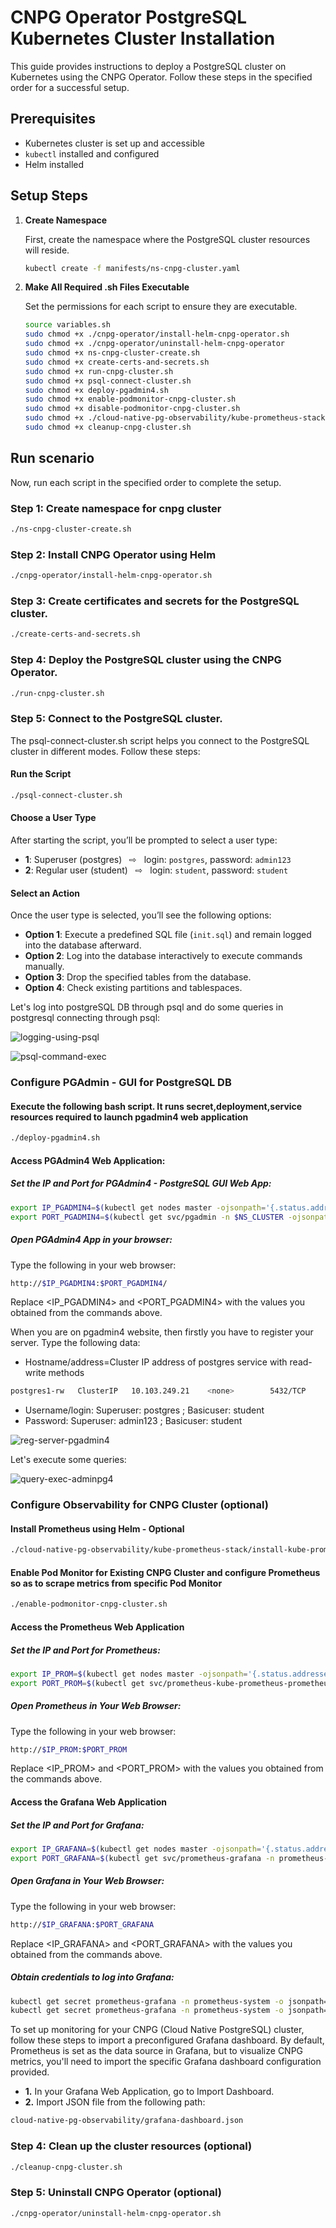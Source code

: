 # CNPG Operator PostgreSQL Kubernetes Cluster Installation

This guide provides instructions to deploy a PostgreSQL cluster on Kubernetes using the CNPG Operator. Follow these steps in the specified order for a successful setup.

## Prerequisites

- Kubernetes cluster is set up and accessible
- `kubectl` installed and configured
- Helm installed 

## Setup Steps

1. **Create Namespace**

   First, create the namespace where the PostgreSQL cluster resources will reside.

   ```bash
   kubectl create -f manifests/ns-cnpg-cluster.yaml
   ```
2. **Make All Required .sh Files Executable**

   Set the permissions for each script to ensure they are executable.
   ```bash
   source variables.sh
   sudo chmod +x ./cnpg-operator/install-helm-cnpg-operator.sh
   sudo chmod +x ./cnpg-operator/uninstall-helm-cnpg-operator
   sudo chmod +x ns-cnpg-cluster-create.sh 
   sudo chmod +x create-certs-and-secrets.sh 
   sudo chmod +x run-cnpg-cluster.sh 
   sudo chmod +x psql-connect-cluster.sh 
   sudo chmod +x deploy-pgadmin4.sh
   sudo chmod +x enable-podmonitor-cnpg-cluster.sh
   sudo chmod +x disable-podmonitor-cnpg-cluster.sh
   sudo chmod +x ./cloud-native-pg-observability/kube-prometheus-stack/install-kube-prometheus-stack-helm.sh
   sudo chmod +x cleanup-cnpg-cluster.sh 
   ```
## Run scenario

Now, run each script in the specified order to complete the setup.

### Step 1: Create namespace for cnpg cluster
```bash
./ns-cnpg-cluster-create.sh 
```
### Step 2: Install CNPG Operator using Helm
```bash
./cnpg-operator/install-helm-cnpg-operator.sh
```

### Step 3: Create certificates and secrets for the PostgreSQL cluster.
```bash
./create-certs-and-secrets.sh
```

### Step 4: Deploy the PostgreSQL cluster using the CNPG Operator.
``` bash
./run-cnpg-cluster.sh
```

### Step 5: Connect to the PostgreSQL cluster.
The psql-connect-cluster.sh script helps you connect to the PostgreSQL cluster in different modes. Follow these steps:

#### Run the Script
```bash
./psql-connect-cluster.sh
```
#### Choose a User Type

After starting the script, you’ll be prompted to select a user type:

- **1**: Superuser (postgres) &nbsp;&nbsp;⇨&nbsp;&nbsp; login: `postgres`, password: `admin123`
- **2**: Regular user (student) &nbsp;&nbsp;⇨&nbsp;&nbsp; login: `student`, password: `student`

#### Select an Action
Once the user type is selected, you’ll see the following options:

- **Option 1**: Execute a predefined SQL file (`init.sql`) and remain logged into the database afterward.
- **Option 2**: Log into the database interactively to execute commands manually.
- **Option 3**: Drop the specified tables from the database.
- **Option 4**: Check existing partitions and tablespaces.

Let's log into postgreSQL DB through psql and do some queries in postgresql connecting through psql:

![logging-using-psql](pngs/logging-using-psql.png)

![psql-command-exec](pngs/psql-command-exec.png)

### Configure PGAdmin - GUI for PostgreSQL DB

#### Execute the following bash script. It runs secret,deployment,service resources required to launch pgadmin4 web application
```bash
./deploy-pgadmin4.sh
```
#### Access PGAdmin4 Web Application:

##### Set the IP and Port for PGAdmin4 - PostgreSQL GUI Web App:
```bash
export IP_PGADMIN4=$(kubectl get nodes master -ojsonpath='{.status.addresses[0].address}')
export PORT_PGADMIN4=$(kubectl get svc/pgadmin -n $NS_CLUSTER -ojsonpath='{.spec.ports[0].nodePort}')
```
##### Open PGAdmin4 App in your browser:
Type the following in your web browser: 
```bash
http://$IP_PGADMIN4:$PORT_PGADMIN4/
```
Replace <IP_PGADMIN4> and <PORT_PGADMIN4> with the values you obtained from the commands above.

When you are on pgadmin4 website, then firstly you have to register your server. Type the following data:
- Hostname/address=Cluster IP address of postgres service with read-write methods

```bash
postgres1-rw   ClusterIP   10.103.249.21    <none>        5432/TCP       4h2m   cnpg.io/cluster=postgres1,cnpg.io/instanceRole=primary
```
- Username/login: Superuser: postgres ; Basicuser: student
- Password: Superuser: admin123 ; Basicuser: student

![reg-server-pgadmin4](pngs/reg-server-pgadmin4.png)

Let's execute some queries:

![query-exec-adminpg4](pngs/query-exec-adminpg4.png)

### Configure Observability for CNPG Cluster (optional)
#### Install Prometheus using Helm - Optional
```bash
./cloud-native-pg-observability/kube-prometheus-stack/install-kube-prometheus-stack-helm.sh
```
#### Enable Pod Monitor for Existing CNPG Cluster and configure Prometheus so as to scrape metrics from specific Pod Monitor
```bash
./enable-podmonitor-cnpg-cluster.sh
```
#### Access the Prometheus Web Application

##### Set the IP and Port for Prometheus:
```bash
export IP_PROM=$(kubectl get nodes master -ojsonpath='{.status.addresses[0].address}')
export PORT_PROM=$(kubectl get svc/prometheus-kube-prometheus-prometheus -n prometheus-system -ojsonpath='{.spec.ports[0].nodePort}')
```
##### Open Prometheus in Your Web Browser:
Type the following in your web browser: 
```bash
http://$IP_PROM:$PORT_PROM
```
Replace <IP_PROM> and <PORT_PROM> with the values you obtained from the commands above.

#### Access the Grafana Web Application

##### Set the IP and Port for Grafana:
```bash
export IP_GRAFANA=$(kubectl get nodes master -ojsonpath='{.status.addresses[0].address}')
export PORT_GRAFANA=$(kubectl get svc/prometheus-grafana -n prometheus-system -ojsonpath='{.spec.ports[0].nodePort}')
```

##### Open Grafana in Your Web Browser:
Type the following in your web browser: 
```bash
http://$IP_GRAFANA:$PORT_GRAFANA
```
Replace <IP_GRAFANA> and <PORT_GRAFANA> with the values you obtained from the commands above.

##### Obtain credentials to log into Grafana:
```bash
kubectl get secret prometheus-grafana -n prometheus-system -o jsonpath='{.data.admin-user}' | base64 --decode #<- get login for grafana
kubectl get secret prometheus-grafana -n prometheus-system -o jsonpath='{.data.admin-password}' | base64 --decode #<- get pwd for grafana
```

To set up monitoring for your CNPG (Cloud Native PostgreSQL) cluster, follow these steps to import a preconfigured Grafana dashboard. By default, Prometheus is set as the data source in Grafana, but to visualize CNPG metrics, you'll need to import the specific Grafana dashboard configuration provided.
- **1.** In your Grafana Web Application, go to Import Dashboard.
- **2.** Import JSON file from the following path:
```bash
cloud-native-pg-observability/grafana-dashboard.json
```

### Step 4: Clean up the cluster resources (optional)
```bash
./cleanup-cnpg-cluster.sh
```
### Step 5: Uninstall CNPG Operator (optional)
```bash
./cnpg-operator/uninstall-helm-cnpg-operator.sh
```